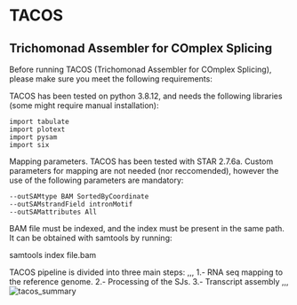# TACOS
## Trichomonad Assembler for COmplex Splicing

Before running TACOS (Trichomonad Assembler for COmplex Splicing), please make sure you meet the following requirements:

TACOS has been tested on python 3.8.12, and needs the following libraries (some might require manual installation):

```
import tabulate
import plotext
import pysam
import six 
```

Mapping parameters. TACOS has been tested with STAR 2.7.6a.
Custom parameters for mapping are not needed (nor reccomended), however the use of the following parameters are mandatory:

```
--outSAMtype BAM SortedByCoordinate 
--outSAMstrandField intronMotif 
--outSAMattributes All
```

BAM file must be indexed, and the index must be present in the same path.
It can be obtained with samtools by running:

samtools index file.bam

TACOS pipeline is divided into three main steps:
,,,
1.- RNA seq mapping to the reference genome.
2.- Processing of the SJs.
3.- Transcript assembly
,,,
![tacos_summary](https://user-images.githubusercontent.com/45425927/219086018-11539789-5a99-4d9f-a058-aaaad5529008.jpg)

